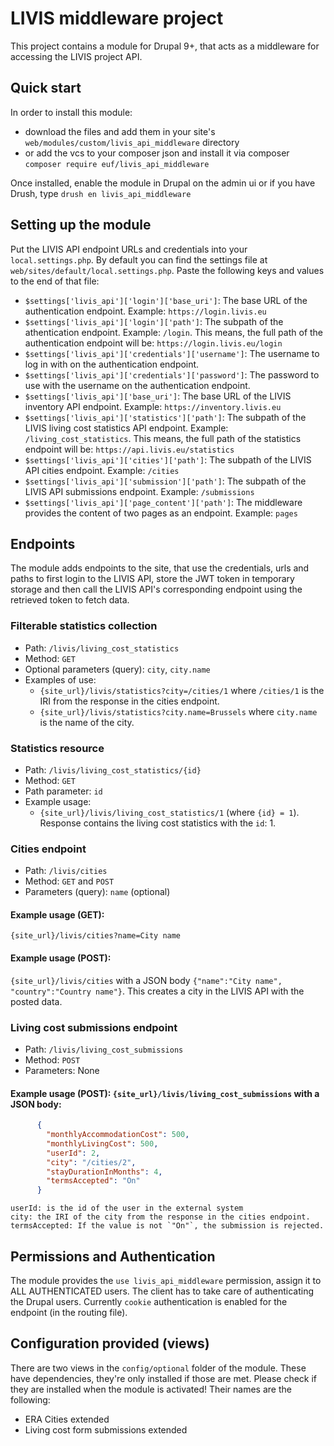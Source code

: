 # LIVIS middleware project

This project contains a module for Drupal 9+, that acts as a middleware for accessing the LIVIS project API.

## Quick start

In order to install this module:
  - download the files and add them in your site's `web/modules/custom/livis_api_middleware` directory
  - or add the vcs to your composer json and install it via composer `composer require euf/livis_api_middleware`

Once installed, enable the module in Drupal on the admin ui or if you have Drush, type `drush en livis_api_middleware`

## Setting up the module

Put the LIVIS API endpoint URLs and credentials into your `local.settings.php`. By default you can find the settings file at `web/sites/default/local.settings.php`. Paste the following keys and values to the end of that file:
  - `$settings['livis_api']['login']['base_uri']`: The base URL of the authentication endpoint. Example: `https://login.livis.eu`
  - `$settings['livis_api']['login']['path']`: The subpath of the athentication endpoint. Example: `/login`. This means, the full path of the authentication endpoint will be: `https://login.livis.eu/login`
  - `$settings['livis_api']['credentials']['username']`: The username to log in with on the authentication endpoint.
  - `$settings['livis_api']['credentials']['password']`: The password to use with the username on the authentication endpoint.
  - `$settings['livis_api']['base_uri']`: The base URL of the LIVIS inventory API endpoint. Example: `https://inventory.livis.eu`
  - `$settings['livis_api']['statistics']['path']`: The subpath of the LIVIS living cost statistics API endpoint. Example: `/living_cost_statistics`. This means, the full path of the statistics endpoint will be: `https://api.livis.eu/statistics`
  - `$settings['livis_api']['cities']['path']`: The subpath of the LIVIS API cities endpoint. Example: `/cities`
  - `$settings['livis_api']['submission']['path']`: The subpath of the LIVIS API submissions endpoint. Example: `/submissions`
  - `$settings['livis_api']['page_content']['path']`: The middleware provides the content of two pages as an endpoint. Example: `pages`

## Endpoints
The module adds endpoints to the site, that use the credentials, urls and paths to first login to the LIVIS API, store the JWT token in temporary storage and then call the LIVIS API's corresponding endpoint using the retrieved token to fetch data.

### Filterable statistics collection
  - Path: `/livis/living_cost_statistics`
  - Method: `GET`
  - Optional parameters (query): `city`, `city.name`
  - Examples of use:
    - `{site_url}/livis/statistics?city=/cities/1` where `/cities/1` is the IRI from the response in the cities endpoint.
    - `{site_url}/livis/statistics?city.name=Brussels` where `city.name` is the name of the city.

### Statistics resource
  - Path: `/livis/living_cost_statistics/{id}`
  - Method: `GET`
  - Path parameter: `id`
  - Example usage:
    - `{site_url}/livis/living_cost_statistics/1` (where `{id} = 1`). Response contains the living cost statistics with the `id`: 1.

### Cities endpoint
  - Path: `/livis/cities`
  - Method: `GET` and `POST`
  - Parameters (query): `name` (optional)
#### Example usage (GET):
  `{site_url}/livis/cities?name=City name`
#### Example usage (POST):
  `{site_url}/livis/cities` with a JSON body `{"name":"City name", "country":"Country name"}`. This creates a city in the LIVIS API with the posted data.

### Living cost submissions endpoint
  - Path: `/livis/living_cost_submissions`
  - Method: `POST`
  - Parameters: None
#### Example usage (POST): `{site_url}/livis/living_cost_submissions` with a JSON body:
  ```json
        {
          "monthlyAccommodationCost": 500,
          "monthlyLivingCost": 500,
          "userId": 2,
          "city": "/cities/2",
          "stayDurationInMonths": 4,
          "termsAccepted": "On"
        }
  ```
    userId: is the id of the user in the external system
    city: the IRI of the city from the response in the cities endpoint.
    termsAccepted: If the value is not `"On"`, the submission is rejected.

## Permissions and Authentication
The module provides the `use livis_api_middleware` permission, assign it to ALL AUTHENTICATED users. The client has to take care of authenticating the Drupal users. Currently  `cookie` authentication is enabled for the endpoint (in the routing file).

## Configuration provided (views)
There are two views in the `config/optional` folder of the module. These have dependencies, they're only installed if those are met. Please check if they are installed when the module is activated! Their names are the following:
  - ERA Cities extended
  - Living cost form submissions extended
